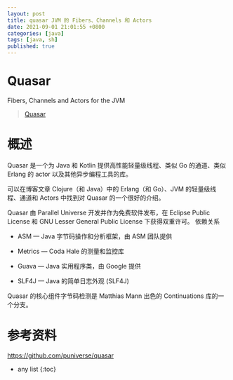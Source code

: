 ```yaml
---
layout: post
title: quasar JVM 的 Fibers、Channels 和 Actors
date: 2021-09-01 21:01:55 +0800
categories: [java]
tags: [java, sh]
published: true
---
```


# Quasar

Fibers, Channels and Actors for the JVM

> [Quasar](http://docs.paralleluniverse.co/quasar/)

# 概述

Quasar 是一个为 Java 和 Kotlin 提供高性能轻量级线程、类似 Go 的通道、类似 Erlang 的 actor 以及其他异步编程工具的库。

可以在博客文章 Clojure（和 Java）中的 Erlang（和 Go）、JVM 的轻量级线程、通道和 Actors 中找到对 Quasar 的一个很好的介绍。

Quasar 由 Parallel Universe 开发并作为免费软件发布，在 Eclipse Public License 和 GNU Lesser General Public License 下获得双重许可。
依赖关系

- ASM — Java 字节码操作和分析框架，由 ASM 团队提供

- Metrics — Coda Hale 的测量和监控库

- Guava — Java 实用程序类，由 Google 提供

- SLF4J — Java 的简单日志外观 (SLF4J)

Quasar 的核心组件字节码检测是 Matthias Mann 出色的 Continuations 库的一个分支。

# 参考资料

https://github.com/puniverse/quasar

* any list
{:toc}